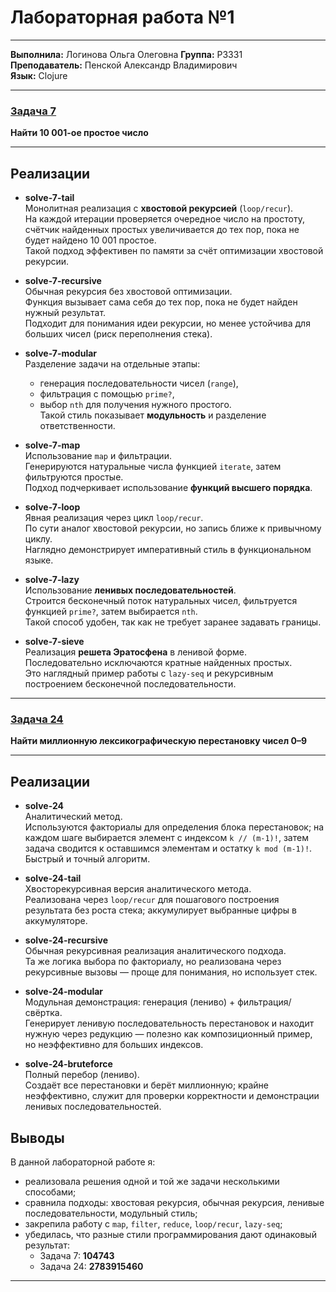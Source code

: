 # Лабораторная работа №1
---
**Выполнила:** Логинова Ольга Олеговна 
**Группа:** Р3331  
**Преподаватель:** Пенской Александр Владимирович  
**Язык:** Clojure

---

### [Задача 7](https://projecteuler.net/problem=7)  
**Найти 10 001-ое простое число**

---

## Реализации

- **solve-7-tail**  
  Монолитная реализация с **хвостовой рекурсией** (`loop/recur`).  
  На каждой итерации проверяется очередное число на простоту, счётчик найденных простых увеличивается до тех пор, пока не будет найдено 10 001 простое.  
  Такой подход эффективен по памяти за счёт оптимизации хвостовой рекурсии.

- **solve-7-recursive**  
  Обычная рекурсия без хвостовой оптимизации.  
  Функция вызывает сама себя до тех пор, пока не будет найден нужный результат.  
  Подходит для понимания идеи рекурсии, но менее устойчива для больших чисел (риск переполнения стека).

- **solve-7-modular**  
  Разделение задачи на отдельные этапы:
  - генерация последовательности чисел (`range`),
  - фильтрация с помощью `prime?`,
  - выбор `nth` для получения нужного простого.  
  Такой стиль показывает **модульность** и разделение ответственности.

- **solve-7-map**  
  Использование `map` и фильтрации.  
  Генерируются натуральные числа функцией `iterate`, затем фильтруются простые.  
  Подход подчеркивает использование **функций высшего порядка**.

- **solve-7-loop**  
  Явная реализация через цикл `loop/recur`.  
  По сути аналог хвостовой рекурсии, но запись ближе к привычному циклу.  
  Наглядно демонстрирует императивный стиль в функциональном языке.

- **solve-7-lazy**  
  Использование **ленивых последовательностей**.  
  Строится бесконечный поток натуральных чисел, фильтруется функцией `prime?`, затем выбирается `nth`.  
  Такой способ удобен, так как не требует заранее задавать границы.

- **solve-7-sieve**  
  Реализация **решета Эратосфена** в ленивой форме.  
  Последовательно исключаются кратные найденных простых.  
  Это наглядный пример работы с `lazy-seq` и рекурсивным построением бесконечной последовательности.

---

### [Задача 24](https://projecteuler.net/problem=24)  
**Найти миллионную лексикографическую перестановку чисел 0–9**

---

## Реализации

- **solve-24**  
  Аналитический метод.  
  Используются факториалы для определения блока перестановок; на каждом шаге выбирается элемент с индексом `k // (m-1)!`, затем задача сводится к оставшимся элементам и остатку `k mod (m-1)!`. Быстрый и точный алгоритм.

- **solve-24-tail**  
  Хвосторекурсивная версия аналитического метода.  
  Реализована через `loop/recur` для пошагового построения результата без роста стека; аккумулирует выбранные цифры в аккумуляторе.

- **solve-24-recursive**  
  Обычная рекурсивная реализация аналитического подхода.  
  Та же логика выбора по факториалу, но реализована через рекурсивные вызовы — проще для понимания, но использует стек.

- **solve-24-modular**  
  Модульная демонстрация: генерация (лениво) + фильтрация/свёртка.  
  Генерирует ленивую последовательность перестановок и находит нужную через редукцию — полезно как композиционный пример, но неэффективно для больших индексов.

- **solve-24-bruteforce**  
  Полный перебор (лениво).  
  Создаёт все перестановки и берёт миллионную; крайне неэффективно, служит для проверки корректности и демонстрации ленивых последовательностей.


## Выводы

В данной лабораторной работе я:

- реализовала решения одной и той же задачи несколькими способами;
- сравнила подходы: хвостовая рекурсия, обычная рекурсия, ленивые последовательности, модульный стиль;
- закрепила работу с `map`, `filter`, `reduce`, `loop/recur`, `lazy-seq`;
- убедилась, что разные стили программирования дают одинаковый результат:  
  - Задача 7: **104743**  
  - Задача 24: **2783915460**

---

